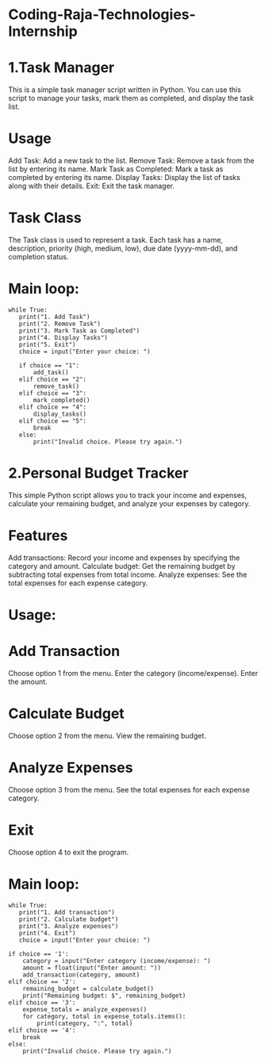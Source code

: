 # Coding-Raja-Technologies-Internship

# 1.Task Manager
This is a simple task manager script written in Python. You can use this script to manage your tasks, mark them as completed, and display the task list.

# Usage
Add Task: Add a new task to the list.
Remove Task: Remove a task from the list by entering its name.
Mark Task as Completed: Mark a task as completed by entering its name.
Display Tasks: Display the list of tasks along with their details.
Exit: Exit the task manager.
# Task Class
The Task class is used to represent a task. Each task has a name, description, priority (high, medium, low), due date (yyyy-mm-dd), and completion status.

# Main loop:
    while True:
       print("1. Add Task")
       print("2. Remove Task")
       print("3. Mark Task as Completed")
       print("4. Display Tasks")
       print("5. Exit")
       choice = input("Enter your choice: ")

       if choice == "1":
           add_task()
       elif choice == "2":
           remove_task()
       elif choice == "3":
           mark_completed()
       elif choice == "4":
           display_tasks()
       elif choice == "5":
           break
       else:
           print("Invalid choice. Please try again.")




# 2.Personal Budget Tracker

This simple Python script allows you to track your income and expenses, calculate your remaining budget, and analyze your expenses by category.

# Features

Add transactions: 
Record your income and expenses by specifying the category and amount.
Calculate budget: 
Get the remaining budget by subtracting total expenses from total income.
Analyze expenses: 
See the total expenses for each expense category.
# Usage:

# Add Transaction

Choose option 1 from the menu.
Enter the category (income/expense).
Enter the amount.

# Calculate Budget

Choose option 2 from the menu.
View the remaining budget.

# Analyze Expenses

Choose option 3 from the menu.
See the total expenses for each expense category.

# Exit

Choose option 4 to exit the program.


# Main loop:

    while True:
       print("1. Add transaction")
       print("2. Calculate budget")
       print("3. Analyze expenses")
       print("4. Exit")
       choice = input("Enter your choice: ")

    if choice == '1':
        category = input("Enter category (income/expense): ")
        amount = float(input("Enter amount: "))
        add_transaction(category, amount)
    elif choice == '2':
        remaining_budget = calculate_budget()
        print("Remaining budget: $", remaining_budget)
    elif choice == '3':
        expense_totals = analyze_expenses()
        for category, total in expense_totals.items():
            print(category, ":", total)
    elif choice == '4':
        break
    else:
        print("Invalid choice. Please try again.")

